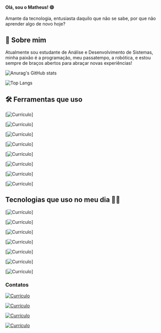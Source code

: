 
#### Olá, sou o Matheus! 😄
Amante da tecnologia, entusiasta daquilo que não se sabe, por que não aprender algo de novo hoje?

## 🚀 Sobre mim
Atualmente sou estudante de Análise e Desenvolvimento de Sistemas, minha paixão é a programação, meu passatempo, a robótica, e estou sempre de braços abertos para abraçar novas experiências!

![Anurag's GitHub stats](https://github-readme-stats.vercel.app/api?username=TH3USS&show_icons=true&theme=tokyonight)

![Top Langs](https://github-readme-stats.vercel.app/api/top-langs/?username=TH3USS&layout=compact)

## 🛠 Ferramentas que uso

[![Currículo](https://img.shields.io/badge/Adobe%20Illustrator-FF9A00?style=for-the-badge&logo=adobe%20illustrator&logoColor=white)]

[![Currículo](https://img.shields.io/badge/Adobe%20Photoshop-31A8FF?style=for-the-badge&logo=Adobe%20Photoshop&logoColor=black)]

[![Currículo](https://img.shields.io/badge/Canva-%2300C4CC.svg?&style=for-the-badge&logo=Canva&logoColor=white)]

[![Currículo](https://img.shields.io/badge/Figma-F24E1E?style=for-the-badge&logo=figma&logoColor=white)]

[![Currículo](https://img.shields.io/badge/Arduino_IDE-00979D?style=for-the-badge&logo=arduino&logoColor=white)]

[![Currículo](https://img.shields.io/badge/Prezi-3181FF?style=for-the-badge&logo=prezi&logoColor=white)]

[![Currículo](https://img.shields.io/badge/Unity-100000?style=for-the-badge&logo=unity&logoColor=white)]

[![Currículo](https://img.shields.io/website?label=Currículo&style=for-the-badge&url=https://th3uss.github.io/resume/)]

## Tecnologias que uso no meu dia 👨‍💻

[![Currículo](https://img.shields.io/badge/C%23-239120?style=for-the-badge&logo=c-sharp&logoColor=white)]

[![Currículo](https://img.shields.io/badge/JavaScript-323330?style=for-the-badge&logo=javascript&logoColor=F7DF1E)]

[![Currículo](https://img.shields.io/badge/HTML5-E34F26?style=for-the-badge&logo=html5&logoColor=white)]

[![Currículo](https://img.shields.io/badge/CSS3-1572B6?style=for-the-badge&logo=css3&logoColor=white)]

[![Currículo](https://img.shields.io/badge/C-00599C?style=for-the-badge&logo=c&logoColor=white)]

[![Currículo](https://img.shields.io/badge/C%2B%2B-00599C?style=for-the-badge&logo=c%2B%2B&logoColor=white)]

[![Currículo](https://img.shields.io/badge/Java-ED8B00?style=for-the-badge&logo=openjdk&logoColor=white)]
### Contatos

[![Currículo](https://img.shields.io/badge/Instagram-E4405F?style=for-the-badge&logo=instagram&logoColor=white)](...)

[![Currículo](https://img.shields.io/badge/LinkedIn-0077B5?style=for-the-badge&logo=linkedin&logoColor=white)](...)

[![Currículo](https://img.shields.io/badge/Discord-7289DA?style=for-the-badge&logo=discord&logoColor=white)](...)

[![Currículo](https://img.shields.io/badge/Gmail-D14836?style=for-the-badge&logo=gmail&logoColor=white)](...)